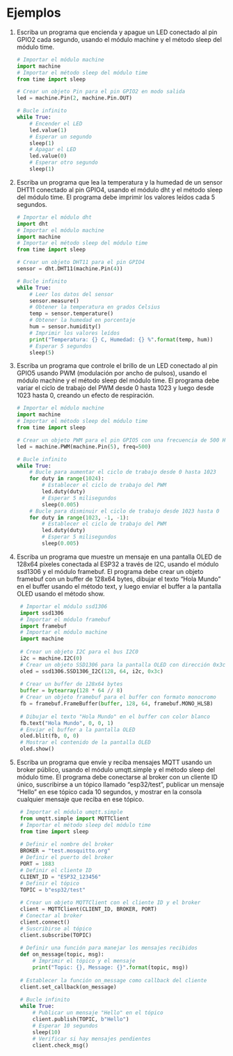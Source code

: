 # Ejemplos

1. Escriba un programa que encienda y apague un LED conectado al pin GPIO2 cada segundo, usando el módulo machine y el método sleep del módulo time.

    ```python
    # Importar el módulo machine
    import machine
    # Importar el método sleep del módulo time
    from time import sleep
    
    # Crear un objeto Pin para el pin GPIO2 en modo salida
    led = machine.Pin(2, machine.Pin.OUT)
    
    # Bucle infinito
    while True:
        # Encender el LED
        led.value(1)
        # Esperar un segundo
        sleep(1)
        # Apagar el LED
        led.value(0)
        # Esperar otro segundo
        sleep(1)
    ```
   
2.  Escriba un programa que lea la temperatura y la humedad de un sensor DHT11 conectado al pin GPIO4, usando el módulo dht y el método sleep del módulo time. El programa debe imprimir los valores leídos cada 5 segundos.

    ```python
    # Importar el módulo dht
    import dht
    # Importar el módulo machine
    import machine
    # Importar el método sleep del módulo time
    from time import sleep
    
    # Crear un objeto DHT11 para el pin GPIO4
    sensor = dht.DHT11(machine.Pin(4))
    
    # Bucle infinito
    while True:
        # Leer los datos del sensor
        sensor.measure()
        # Obtener la temperatura en grados Celsius
        temp = sensor.temperature()
        # Obtener la humedad en porcentaje
        hum = sensor.humidity()
        # Imprimir los valores leídos
        print("Temperatura: {} C, Humedad: {} %".format(temp, hum))
        # Esperar 5 segundos
        sleep(5)
    ```
3.  Escriba un programa que controle el brillo de un LED conectado al pin GPIO5 usando PWM (modulación por ancho de pulsos), usando el módulo machine y el método sleep del módulo time. El programa debe variar el ciclo de trabajo del PWM desde 0 hasta 1023 y luego desde 1023 hasta 0, creando un efecto de respiración.

    ```python
    # Importar el módulo machine
    import machine
    # Importar el método sleep del módulo time
    from time import sleep
    
    # Crear un objeto PWM para el pin GPIO5 con una frecuencia de 500 Hz
    led = machine.PWM(machine.Pin(5), freq=500)
    
    # Bucle infinito
    while True:
        # Bucle para aumentar el ciclo de trabajo desde 0 hasta 1023
        for duty in range(1024):
            # Establecer el ciclo de trabajo del PWM
            led.duty(duty)
            # Esperar 5 milisegundos
            sleep(0.005)
        # Bucle para disminuir el ciclo de trabajo desde 1023 hasta 0
        for duty in range(1023, -1, -1):
            # Establecer el ciclo de trabajo del PWM
            led.duty(duty)
            # Esperar 5 milisegundos
            sleep(0.005)
     ```  
4.   Escriba un programa que muestre un mensaje en una pantalla OLED de 128x64 píxeles conectada al ESP32 a través de I2C, usando el módulo ssd1306 y el módulo framebuf. El programa debe crear un objeto framebuf con un buffer de 128x64 bytes, dibujar el texto “Hola Mundo” en el buffer usando el método text, y luego enviar el buffer a la pantalla OLED usando el método show.

     ```python
      # Importar el módulo ssd1306
      import ssd1306
      # Importar el módulo framebuf
      import framebuf
      # Importar el módulo machine
      import machine
      
      # Crear un objeto I2C para el bus I2C0
      i2c = machine.I2C(0)
      # Crear un objeto SSD1306 para la pantalla OLED con dirección 0x3c
      oled = ssd1306.SSD1306_I2C(128, 64, i2c, 0x3c)
      
      # Crear un buffer de 128x64 bytes
      buffer = bytearray(128 * 64 // 8)
      # Crear un objeto framebuf para el buffer con formato monocromo
      fb = framebuf.FrameBuffer(buffer, 128, 64, framebuf.MONO_HLSB)
      
      # Dibujar el texto "Hola Mundo" en el buffer con color blanco
      fb.text("Hola Mundo", 0, 0, 1)
      # Enviar el buffer a la pantalla OLED
      oled.blit(fb, 0, 0)
      # Mostrar el contenido de la pantalla OLED
      oled.show()
     ```
5.   Escriba un programa que envíe y reciba mensajes MQTT usando un broker público, usando el módulo umqtt.simple y el método sleep del módulo time. El programa debe conectarse al broker con un cliente ID único, suscribirse a un tópico llamado “esp32/test”, publicar un mensaje “Hello” en ese tópico cada 10 segundos, y mostrar en la consola cualquier mensaje que reciba en ese tópico.

     ```python
      # Importar el módulo umqtt.simple
      from umqtt.simple import MQTTClient
      # Importar el método sleep del módulo time
      from time import sleep
      
      # Definir el nombre del broker
      BROKER = "test.mosquitto.org"
      # Definir el puerto del broker
      PORT = 1883
      # Definir el cliente ID
      CLIENT_ID = "ESP32_123456"
      # Definir el tópico
      TOPIC = b"esp32/test"
      
      # Crear un objeto MQTTClient con el cliente ID y el broker
      client = MQTTClient(CLIENT_ID, BROKER, PORT)
      # Conectar al broker
      client.connect()
      # Suscribirse al tópico
      client.subscribe(TOPIC)
      
      # Definir una función para manejar los mensajes recibidos
      def on_message(topic, msg):
          # Imprimir el tópico y el mensaje
          print("Topic: {}, Message: {}".format(topic, msg))
      
      # Establecer la función on_message como callback del cliente
      client.set_callback(on_message)
      
      # Bucle infinito
      while True:
          # Publicar un mensaje "Hello" en el tópico
          client.publish(TOPIC, b"Hello")
          # Esperar 10 segundos
          sleep(10)
          # Verificar si hay mensajes pendientes
          client.check_msg()
     ```
